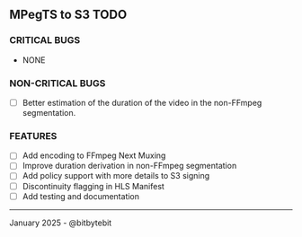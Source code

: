 ## MPegTS to S3 TODO

### CRITICAL BUGS
- NONE

### NON-CRITICAL BUGS
- [ ] Better estimation of the duration of the video in the non-FFmpeg segmentation.

### FEATURES
- [ ] Add encoding to FFmpeg Next Muxing
- [ ] Improve duration derivation in non-FFmpeg segmentation
- [ ] Add policy support with more details to S3 signing
- [ ] Discontinuity flagging in HLS Manifest
- [ ] Add testing and documentation

---
January 2025 - @bitbytebit 